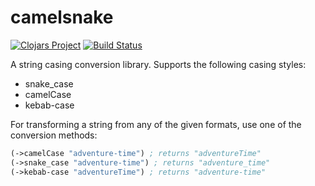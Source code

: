 # camelsnake

[![Clojars Project](https://img.shields.io/clojars/v/fullcontact/camelsnake.svg)](https://clojars.org/fullcontact/camelsnake)
[![Build Status](https://travis-ci.org/fullcontact/camelsnake.svg?branch=master)](https://travis-ci.org/fullcontact/camelsnake)

A string casing conversion library. Supports the following casing styles:

* snake_case
* camelCase
* kebab-case

For transforming a string from any of the given formats, use one of the
conversion methods:

```clojure
(->camelCase "adventure-time") ; returns "adventureTime"
(->snake_case "adventure-time") ; returns "adventure_time"
(->kebab-case "adventureTime") ; returns "adventure-time"
```
